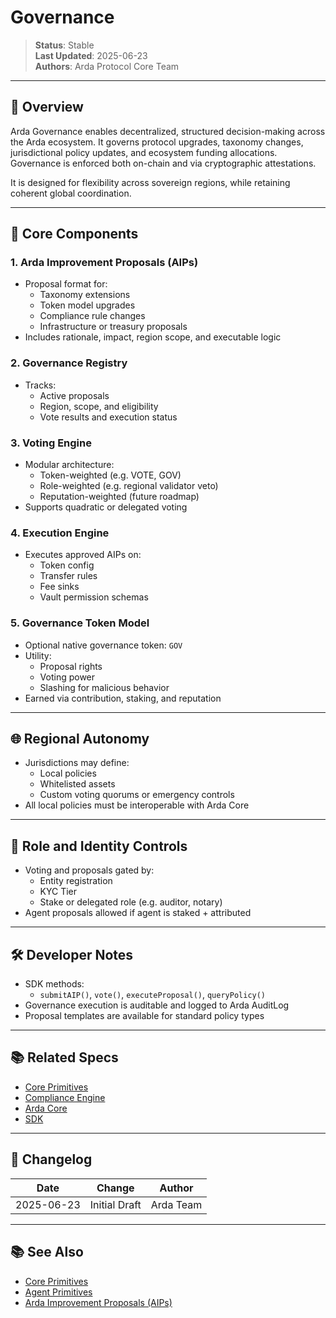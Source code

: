 # Governance

> **Status**: Stable  
> **Last Updated**: 2025-06-23  
> **Authors**: Arda Protocol Core Team

---

## 🧭 Overview

Arda Governance enables decentralized, structured decision-making across the Arda ecosystem. It governs protocol upgrades, taxonomy changes, jurisdictional policy updates, and ecosystem funding allocations. Governance is enforced both on-chain and via cryptographic attestations.

It is designed for flexibility across sovereign regions, while retaining coherent global coordination.

---

## 🧱 Core Components

### 1. **Arda Improvement Proposals (AIPs)**
- Proposal format for:
  - Taxonomy extensions
  - Token model upgrades
  - Compliance rule changes
  - Infrastructure or treasury proposals
- Includes rationale, impact, region scope, and executable logic

### 2. **Governance Registry**
- Tracks:
  - Active proposals
  - Region, scope, and eligibility
  - Vote results and execution status

### 3. **Voting Engine**
- Modular architecture:
  - Token-weighted (e.g. VOTE, GOV)
  - Role-weighted (e.g. regional validator veto)
  - Reputation-weighted (future roadmap)
- Supports quadratic or delegated voting

### 4. **Execution Engine**
- Executes approved AIPs on:
  - Token config
  - Transfer rules
  - Fee sinks
  - Vault permission schemas

### 5. **Governance Token Model**
- Optional native governance token: `GOV`
- Utility:
  - Proposal rights
  - Voting power
  - Slashing for malicious behavior
- Earned via contribution, staking, and reputation

---

## 🌐 Regional Autonomy

- Jurisdictions may define:
  - Local policies
  - Whitelisted assets
  - Custom voting quorums or emergency controls
- All local policies must be interoperable with Arda Core

---

## 🔐 Role and Identity Controls

- Voting and proposals gated by:
  - Entity registration
  - KYC Tier
  - Stake or delegated role (e.g. auditor, notary)
- Agent proposals allowed if agent is staked + attributed

---

## 🛠️ Developer Notes

- SDK methods:
  - `submitAIP()`, `vote()`, `executeProposal()`, `queryPolicy()`
- Governance execution is auditable and logged to Arda AuditLog
- Proposal templates are available for standard policy types

---

## 📚 Related Specs

- [Core Primitives](../primitives/core-primitives.md)
- [Compliance Engine](../protocol/compliance-engine.md)
- [Arda Core](../product/arda-core.md)
- [SDK](sdk.md)

---

## 🧭 Changelog

| Date       | Change           | Author       |
|------------|------------------|--------------|
| 2025-06-23 | Initial Draft    | Arda Team    |

---

## 📚 See Also

- [Core Primitives](../primitives/core-primitives.md)
- [Agent Primitives](../primitives/agent-primitives.md)
- [Arda Improvement Proposals (AIPs)](https://aips.arda.xyz)
